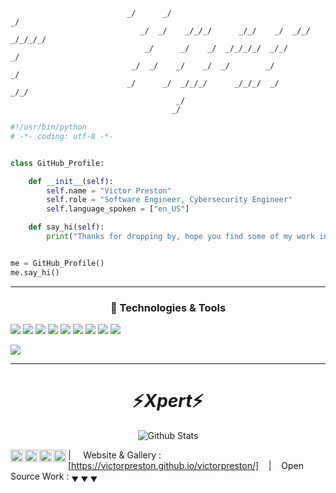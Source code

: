                               _/      _/                                  _/      
                                 _/  _/    _/_/_/      _/_/    _/  _/_/  _/_/_/_/   
                                  _/      _/    _/  _/_/_/_/  _/_/        _/        
                               _/  _/    _/    _/  _/        _/          _/         
                              _/      _/  _/_/_/      _/_/_/  _/            _/_/      
                                         _/                                           
                                        _/                                         






                                                                       



```python
#!/usr/bin/python
# -*- coding: utf-8 -*-


class GitHub_Profile:

    def __init__(self):
        self.name = "Victor Preston"
        self.role = "Software Engineer, Cybersecurity Engineer"
        self.language_spoken = ["en_US"]

    def say_hi(self):
        print("Thanks for dropping by, hope you find some of my work interesting.")


me = GitHub_Profile()
me.say_hi()
```

----
<h3 align='center'>🔧 Technologies & Tools</h3>

![](https://img.shields.io/badge/OS-Linux-informational?style=flat&logo=linux&logoColor=white&color=6aa6f8)
![](https://img.shields.io/badge/Editor-VS_Code-informational?style=flat&logo=visual-studio-code&logoColor=white&color=6aa6f8)
![](https://img.shields.io/badge/Code-Python-informational?style=flat&logo=python&logoColor=white&color=6aa6f8)
![](https://img.shields.io/badge/Code-JavaScript-informational?style=flat&logo=javascript&logoColor=white&color=6aa6f8)
![](https://img.shields.io/badge/Code-Golang-informational?style=flat&logo=go&logoColor=white&color=6aa6f8)
![](https://img.shields.io/badge/Shell-Bash-informational?style=flat&logo=gnu-bash&logoColor=white&color=6aa6f8)
![](https://img.shields.io/badge/Tools-PostgreSQL-informational?style=flat&logo=postgresql&logoColor=white&color=6aa6f8)
![](https://img.shields.io/badge/Tools-Docker-informational?style=flat&logo=docker&logoColor=white&color=6aa6f8)
![](https://img.shields.io/badge/Tools-Kubernetes-informational?style=flat&logo=kubernetes&logoColor=white&color=6aa6f8)

![](http://github-profile-summary-cards.vercel.app/api/cards/profile-details?username=victorpreston&theme=github_dark) 

----
<h1 align='center'>⚡️<i>Xpert</i>⚡️</h1>

<p align="center">
        <img src="https://raw.githubusercontent.com/mayhemantt/mayhemantt/Update/svg/Bottom.svg" alt="Github Stats" />
</p>

<a href="https://twitter.com/vpreston254">
  <img align="left" alt="Preston's' Twitter" width="20px" src="https://simpleicons.now.sh/twitter/495f7e" />
</a>
<a href="https://www.facebook.com/victor.preston.925?_rdc=1&_rdr">
  <img align="left" alt="Preston's Facebook" width="20px" src="https://simpleicons.now.sh/facebook/495f7e" />
</a>
<a href="https://www.linkedin.com/in/victor-preston-273054253/">
  <img align="left" alt="Preston's' LinkedIn" width="20px" src="https://simpleicons.now.sh/linkedin/495f7e" />
</a>
<a href="https://codepen.io/victorpreston">
  <img align="left" alt="Preston's Codepen" width="20px" src="https://simpleicons.now.sh/codepen/495f7e" />
</a>

| &nbsp;&nbsp;&nbsp; Website & Gallery : [https://victorpreston.github.io/victorpreston/] &nbsp;&nbsp;&nbsp;|&nbsp;&nbsp;&nbsp; Open Source Work : <sub>&#9660; &#9660; &#9660;</sub>



